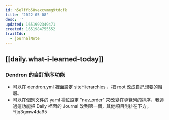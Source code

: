 ```yaml
---
id: h5e7ffb58vexcvmmg9tdcfk
title: '2022-05-08'
desc: ''
updated: 1651992349471
created: 1651984755552
traitIds:
  - journalNote
---
```


## [[daily.what-i-learned-today]]

### Dendron 的自訂排序功能
- 可以在 dendron.yml 裡面設定 siteHierarchies ，把 root 改成自己想要的階層。
- 可以在個別文件的 yaml 欄位設定 "nav_order" 來改變在導覽列的排序，我透過這功能把 Daily 裡面的 Journal 改到第一個，其他項目則排在下方。 ^fjq3gmw4da95